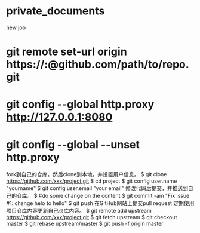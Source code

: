 # private_documents
  new job
# git remote set-url origin https://<USERNAME>:<PASSWORD>@github.com/path/to/repo.git
# git config --global http.proxy http://127.0.0.1:8080
# git config --global --unset http.proxy
fork到自己的仓库，然后clone到本地，并设置用户信息。
$ git clone https://github.com/xxx/project.git
$ cd project
$ git config user.name "yourname"
$ git config user.email "your email"
修改代码后提交，并推送到自己的仓库。
$ #do some change on the content
$ git commit -am "Fix issue #1: change helo to hello"
$ git push
在GitHub网站上提交pull request
定期使用项目仓库内容更新自己仓库内容。
$ git remote add upstream https://github.com/xxx/project.git
$ git fetch upstream
$ git checkout master
$ git rebase upstream/master
$ git push -f origin master
